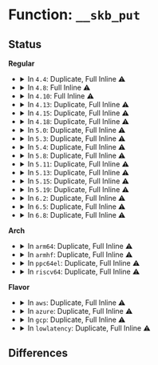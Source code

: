 # Function: <code>__skb_put</code>

## Status
<b>Regular</b>
<ul>
<li>
<details>
<summary>In <code>4.4</code>: Duplicate, Full Inline ⚠️</summary>

**Collision:** Static Duplication

**Inline:** Full

**Transformation:** False

**Instances:**

```
In net/core/skbuff.c (ffffffff8170acaf)
Location: include/linux/skbuff.h:1805
Inline: True
Inline callers:
  - net/core/skbuff.c:skb_segment
```
```
In net/netlink/af_netlink.c (ffffffff8174e967)
Location: include/linux/skbuff.h:1805
Inline: True
Inline callers:
  - net/netlink/af_netlink.c:netlink_sendmsg
```
</details>
</li>
<li>
<details>
<summary>In <code>4.8</code>: Full Inline ⚠️</summary>

**Collision:** Unique Static

**Inline:** Full

**Transformation:** False

**Instances:**

```
In net/core/skbuff.c (ffffffff817729e3)
Location: include/linux/skbuff.h:1906
Inline: True
Inline callers:
  - net/core/skbuff.c:skb_segment
```
</details>
</li>
<li>
<details>
<summary>In <code>4.10</code>: Full Inline ⚠️</summary>

**Collision:** Unique Static

**Inline:** Full

**Transformation:** False

**Instances:**

```
In net/core/skbuff.c (ffffffff8179fb7a)
Location: include/linux/skbuff.h:1921
Inline: True
Inline callers:
  - net/core/skbuff.c:skb_segment
```
</details>
</li>
<li>
<details>
<summary>In <code>4.13</code>: Duplicate, Full Inline ⚠️</summary>

**Collision:** Static Duplication

**Inline:** Full

**Transformation:** False

**Instances:**

```
In net/core/skbuff.c (ffffffff817bea6c)
Location: include/linux/skbuff.h:1914
Inline: True
Inline callers:
  - net/core/skbuff.c:skb_segment
```
```
In net/bpf/test_run.c (ffffffff8180c9a1)
Location: include/linux/skbuff.h:1914
Inline: True
Inline callers:
  - net/bpf/test_run.c:bpf_prog_test_run_skb
```
</details>
</li>
<li>
<details>
<summary>In <code>4.15</code>: Duplicate, Full Inline ⚠️</summary>

**Collision:** Static Duplication

**Inline:** Full

**Transformation:** False

**Instances:**

```
In kernel/bpf/cpumap.c (ffffffff811afbee)
Location: include/linux/skbuff.h:2001
Inline: True
Inline callers:
  - kernel/bpf/cpumap.c:cpu_map_build_skb
```
```
In net/core/skbuff.c (ffffffff8183835d)
Location: include/linux/skbuff.h:2001
Inline: True
Inline callers:
  - net/core/skbuff.c:skb_segment
```
```
In net/bpf/test_run.c (ffffffff8188b988)
Location: include/linux/skbuff.h:2001
Inline: True
Inline callers:
  - net/bpf/test_run.c:bpf_prog_test_run_skb
```
</details>
</li>
<li>
<details>
<summary>In <code>4.18</code>: Duplicate, Full Inline ⚠️</summary>

**Collision:** Static Duplication

**Inline:** Full

**Transformation:** False

**Instances:**

```
In kernel/bpf/cpumap.c (ffffffff811cabe1)
Location: include/linux/skbuff.h:2012
Inline: True
Inline callers:
  - kernel/bpf/cpumap.c:cpu_map_kthread_run
```
```
In net/core/skbuff.c (ffffffff8188288d)
Location: include/linux/skbuff.h:2012
Inline: True
Inline callers:
  - net/core/skbuff.c:skb_segment
```
```
In net/bpf/test_run.c (ffffffff818df3b3)
Location: include/linux/skbuff.h:2012
Inline: True
Inline callers:
  - net/bpf/test_run.c:bpf_prog_test_run_skb
```
</details>
</li>
<li>
<details>
<summary>In <code>5.0</code>: Duplicate, Full Inline ⚠️</summary>

**Collision:** Static Duplication

**Inline:** Full

**Transformation:** False

**Instances:**

```
In kernel/bpf/cpumap.c (ffffffff811de4db)
Location: include/linux/skbuff.h:2090
Inline: True
Inline callers:
  - kernel/bpf/cpumap.c:cpu_map_kthread_run
```
```
In net/core/skbuff.c (ffffffff818a3325)
Location: include/linux/skbuff.h:2090
Inline: True
Inline callers:
  - net/core/skbuff.c:skb_segment
```
```
In net/bpf/test_run.c (ffffffff8190bec8)
Location: include/linux/skbuff.h:2090
Inline: True
Inline callers:
  - net/bpf/test_run.c:bpf_prog_test_run_skb
```
</details>
</li>
<li>
<details>
<summary>In <code>5.3</code>: Duplicate, Full Inline ⚠️</summary>

**Collision:** Static Duplication

**Inline:** Full

**Transformation:** False

**Instances:**

```
In kernel/bpf/cpumap.c (ffffffff811f3d73)
Location: include/linux/skbuff.h:2178
Inline: True
Inline callers:
  - kernel/bpf/cpumap.c:cpu_map_kthread_run
```
```
In net/core/skbuff.c (ffffffff818ee101)
Location: include/linux/skbuff.h:2178
Inline: True
Inline callers:
  - net/core/skbuff.c:skb_segment
```
```
In net/bpf/test_run.c (ffffffff8196d692)
Location: include/linux/skbuff.h:2178
Inline: True
Inline callers:
  - net/bpf/test_run.c:bpf_prog_test_run_skb
```
</details>
</li>
<li>
<details>
<summary>In <code>5.4</code>: Duplicate, Full Inline ⚠️</summary>

**Collision:** Static Duplication

**Inline:** Full

**Transformation:** False

**Instances:**

```
In kernel/bpf/cpumap.c (ffffffff81200b13)
Location: include/linux/skbuff.h:2192
Inline: True
Inline callers:
  - kernel/bpf/cpumap.c:cpu_map_kthread_run
```
```
In net/core/skbuff.c (ffffffff819201f4)
Location: include/linux/skbuff.h:2192
Inline: True
Inline callers:
  - net/core/skbuff.c:skb_segment
```
```
In net/bpf/test_run.c (ffffffff819a4107)
Location: include/linux/skbuff.h:2192
Inline: True
Inline callers:
  - net/bpf/test_run.c:bpf_prog_test_run_skb
```
</details>
</li>
<li>
<details>
<summary>In <code>5.8</code>: Duplicate, Full Inline ⚠️</summary>

**Collision:** Static Duplication

**Inline:** Full

**Transformation:** False

**Instances:**

```
In kernel/bpf/cpumap.c (ffffffff81227d79)
Location: include/linux/skbuff.h:2215
Inline: True
```
```
In net/core/skbuff.c (ffffffff819f37d7)
Location: include/linux/skbuff.h:2215
Inline: True
Inline callers:
  - net/core/skbuff.c:skb_segment
```
```
In net/bpf/test_run.c (ffffffff81a7ec42)
Location: include/linux/skbuff.h:2215
Inline: True
Inline callers:
  - net/bpf/test_run.c:bpf_prog_test_run_skb
```
</details>
</li>
<li>
<details>
<summary>In <code>5.11</code>: Duplicate, Full Inline ⚠️</summary>

**Collision:** Static Duplication

**Inline:** Full

**Transformation:** False

**Instances:**

```
In kernel/bpf/cpumap.c (ffffffff8122ead9)
Location: include/linux/skbuff.h:2236
Inline: True
Inline callers:
  - kernel/bpf/cpumap.c:cpu_map_build_skb
```
```
In net/core/skbuff.c (ffffffff819f3801)
Location: include/linux/skbuff.h:2236
Inline: True
Inline callers:
  - net/core/skbuff.c:skb_segment
```
```
In net/bpf/test_run.c (ffffffff81a88583)
Location: include/linux/skbuff.h:2236
Inline: True
Inline callers:
  - net/bpf/test_run.c:bpf_prog_test_run_skb
```
</details>
</li>
<li>
<details>
<summary>In <code>5.13</code>: Duplicate, Full Inline ⚠️</summary>

**Collision:** Static Duplication

**Inline:** Full

**Transformation:** False

**Instances:**

```
In net/core/skbuff.c (ffffffff819d9a21)
Location: include/linux/skbuff.h:2252
Inline: True
Inline callers:
  - net/core/skbuff.c:skb_segment
```
```
In net/core/xdp.c (ffffffff81a1f94e)
Location: include/linux/skbuff.h:2252
Inline: True
Inline callers:
  - net/core/xdp.c:__xdp_build_skb_from_frame
```
```
In net/bpf/test_run.c (ffffffff81a717e3)
Location: include/linux/skbuff.h:2252
Inline: True
Inline callers:
  - net/bpf/test_run.c:bpf_prog_test_run_skb
```
</details>
</li>
<li>
<details>
<summary>In <code>5.15</code>: Duplicate, Full Inline ⚠️</summary>

**Collision:** Static Duplication

**Inline:** Full

**Transformation:** False

**Instances:**

```
In net/core/skbuff.c (ffffffff81a899dc)
Location: include/linux/skbuff.h:2281
Inline: True
Inline callers:
  - net/core/skbuff.c:skb_segment
```
```
In net/core/xdp.c (ffffffff81ad390e)
Location: include/linux/skbuff.h:2281
Inline: True
Inline callers:
  - net/core/xdp.c:__xdp_build_skb_from_frame
```
```
In net/bpf/test_run.c (ffffffff81b2af02)
Location: include/linux/skbuff.h:2281
Inline: True
Inline callers:
  - net/bpf/test_run.c:bpf_prog_test_run_skb
```
</details>
</li>
<li>
<details>
<summary>In <code>5.19</code>: Duplicate, Full Inline ⚠️</summary>

**Collision:** Static Duplication

**Inline:** Full

**Transformation:** False

**Instances:**

```
In net/core/skbuff.c (ffffffff81bfec6d)
Location: include/linux/skbuff.h:2640
Inline: True
Inline callers:
  - net/core/skbuff.c:skb_segment
```
```
In net/core/xdp.c (ffffffff81c512cc)
Location: include/linux/skbuff.h:2640
Inline: True
Inline callers:
  - net/core/xdp.c:__xdp_build_skb_from_frame
```
```
In net/bpf/test_run.c (ffffffff81cb510d)
Location: include/linux/skbuff.h:2640
Inline: True
Inline callers:
  - net/bpf/test_run.c:bpf_prog_test_run_skb
```
</details>
</li>
<li>
<details>
<summary>In <code>6.2</code>: Duplicate, Full Inline ⚠️</summary>

**Collision:** Static Duplication

**Inline:** Full

**Transformation:** False

**Instances:**

```
In net/core/skbuff.c (ffffffff81dad6ae)
Location: include/linux/skbuff.h:2537
Inline: True
Inline callers:
  - net/core/skbuff.c:skb_segment
```
```
In net/core/xdp.c (ffffffff81e06a70)
Location: include/linux/skbuff.h:2537
Inline: True
Inline callers:
  - net/core/xdp.c:__xdp_build_skb_from_frame
```
```
In net/netlink/af_netlink.c (ffffffff81e6c94e)
Location: include/linux/skbuff.h:2537
Inline: True
Inline callers:
  - net/netlink/af_netlink.c:netlink_ack
```
```
In net/bpf/test_run.c (ffffffff81e7366b)
Location: include/linux/skbuff.h:2537
Inline: True
Inline callers:
  - net/bpf/test_run.c:bpf_prog_test_run_skb
```
</details>
</li>
<li>
<details>
<summary>In <code>6.5</code>: Duplicate, Full Inline ⚠️</summary>

**Collision:** Static Duplication

**Inline:** Full

**Transformation:** False

**Instances:**

```
In drivers/net/virtio_net.c (ffffffff81c555ff)
Location: include/linux/skbuff.h:2580
Inline: True
Inline callers:
  - drivers/net/virtio_net.c:receive_mergeable_xdp
```
```
In net/core/skbuff.c (ffffffff81e1d5cf)
Location: include/linux/skbuff.h:2580
Inline: True
Inline callers:
  - net/core/skbuff.c:skb_segment
```
```
In net/core/xdp.c (ffffffff81e7838b)
Location: include/linux/skbuff.h:2580
Inline: True
Inline callers:
  - net/core/xdp.c:__xdp_build_skb_from_frame
```
```
In net/netlink/af_netlink.c (ffffffff81ec89ae)
Location: include/linux/skbuff.h:2580
Inline: True
Inline callers:
  - net/netlink/af_netlink.c:netlink_ack
```
```
In net/bpf/test_run.c (ffffffff81ed0b43)
Location: include/linux/skbuff.h:2580
Inline: True
Inline callers:
  - net/bpf/test_run.c:bpf_prog_test_run_nf
  - net/bpf/test_run.c:bpf_prog_test_run_skb
```
</details>
</li>
<li>
<details>
<summary>In <code>6.8</code>: Duplicate, Full Inline ⚠️</summary>

**Collision:** Static Duplication

**Inline:** Full

**Transformation:** False

**Instances:**

```
In drivers/net/virtio_net.c (ffffffff81d0bc9a)
Location: include/linux/skbuff.h:2587
Inline: True
Inline callers:
  - drivers/net/virtio_net.c:receive_mergeable_xdp
```
```
In net/core/skbuff.c (ffffffff81edacd3)
Location: include/linux/skbuff.h:2587
Inline: True
Inline callers:
  - net/core/skbuff.c:skb_segment
```
```
In net/core/xdp.c (ffffffff81f3834b)
Location: include/linux/skbuff.h:2587
Inline: True
Inline callers:
  - net/core/xdp.c:__xdp_build_skb_from_frame
```
```
In net/netlink/af_netlink.c (ffffffff81f8bc54)
Location: include/linux/skbuff.h:2587
Inline: True
Inline callers:
  - net/netlink/af_netlink.c:netlink_ack
```
```
In net/bpf/test_run.c (ffffffff81f944a3)
Location: include/linux/skbuff.h:2587
Inline: True
Inline callers:
  - net/bpf/test_run.c:bpf_prog_test_run_nf
  - net/bpf/test_run.c:bpf_prog_test_run_skb
```
</details>
</li>
</ul>
<b>Arch</b>
<ul>
<li>
<details>
<summary>In <code>arm64</code>: Duplicate, Full Inline ⚠️</summary>

**Collision:** Static Duplication

**Inline:** Full

**Transformation:** False

**Instances:**

```
In kernel/bpf/cpumap.c (ffff8000102881fc)
Location: include/linux/skbuff.h:2192
Inline: True
Inline callers:
  - kernel/bpf/cpumap.c:cpu_map_kthread_run
```
```
In net/core/skbuff.c (ffff800010bbab24)
Location: include/linux/skbuff.h:2192
Inline: True
Inline callers:
  - net/core/skbuff.c:skb_segment
```
```
In net/bpf/test_run.c (ffff800010c53560)
Location: include/linux/skbuff.h:2192
Inline: True
Inline callers:
  - net/bpf/test_run.c:bpf_prog_test_run_skb
```
</details>
</li>
<li>
<details>
<summary>In <code>armhf</code>: Duplicate, Full Inline ⚠️</summary>

**Collision:** Static Duplication

**Inline:** Full

**Transformation:** False

**Instances:**

```
In kernel/bpf/cpumap.c (c04b84d0)
Location: include/linux/skbuff.h:2192
Inline: True
Inline callers:
  - kernel/bpf/cpumap.c:cpu_map_kthread_run
```
```
In net/core/skbuff.c (c0cd743c)
Location: include/linux/skbuff.h:2192
Inline: True
Inline callers:
  - net/core/skbuff.c:skb_segment
```
```
In net/bpf/test_run.c (c0d62e84)
Location: include/linux/skbuff.h:2192
Inline: True
Inline callers:
  - net/bpf/test_run.c:bpf_prog_test_run_skb
```
</details>
</li>
<li>
<details>
<summary>In <code>ppc64el</code>: Duplicate, Full Inline ⚠️</summary>

**Collision:** Static Duplication

**Inline:** Full

**Transformation:** False

**Instances:**

```
In kernel/bpf/cpumap.c (c00000000033389c)
Location: include/linux/skbuff.h:2192
Inline: True
Inline callers:
  - kernel/bpf/cpumap.c:cpu_map_kthread_run
```
```
In net/core/skbuff.c (c000000000c9385c)
Location: include/linux/skbuff.h:2192
Inline: True
Inline callers:
  - net/core/skbuff.c:skb_segment
```
```
In net/bpf/test_run.c (c000000000d52c0c)
Location: include/linux/skbuff.h:2192
Inline: True
Inline callers:
  - net/bpf/test_run.c:bpf_prog_test_run_skb
```
</details>
</li>
<li>
<details>
<summary>In <code>riscv64</code>: Duplicate, Full Inline ⚠️</summary>

**Collision:** Static Duplication

**Inline:** Full

**Transformation:** False

**Instances:**

```
In kernel/bpf/cpumap.c (ffffffe0001bceac)
Location: include/linux/skbuff.h:2192
Inline: True
Inline callers:
  - kernel/bpf/cpumap.c:cpu_map_kthread_run
```
```
In net/core/skbuff.c (ffffffe000749d12)
Location: include/linux/skbuff.h:2192
Inline: True
Inline callers:
  - net/core/skbuff.c:skb_segment
```
```
In net/bpf/test_run.c (ffffffe0007bde22)
Location: include/linux/skbuff.h:2192
Inline: True
Inline callers:
  - net/bpf/test_run.c:bpf_prog_test_run_skb
```
</details>
</li>
</ul>
<b>Flavor</b>
<ul>
<li>
<details>
<summary>In <code>aws</code>: Duplicate, Full Inline ⚠️</summary>

**Collision:** Static Duplication

**Inline:** Full

**Transformation:** False

**Instances:**

```
In kernel/bpf/cpumap.c (ffffffff811f9133)
Location: include/linux/skbuff.h:2192
Inline: True
Inline callers:
  - kernel/bpf/cpumap.c:cpu_map_kthread_run
```
```
In net/core/skbuff.c (ffffffff818c01f4)
Location: include/linux/skbuff.h:2192
Inline: True
Inline callers:
  - net/core/skbuff.c:skb_segment
```
```
In net/bpf/test_run.c (ffffffff81943f77)
Location: include/linux/skbuff.h:2192
Inline: True
Inline callers:
  - net/bpf/test_run.c:bpf_prog_test_run_skb
```
</details>
</li>
<li>
<details>
<summary>In <code>azure</code>: Duplicate, Full Inline ⚠️</summary>

**Collision:** Static Duplication

**Inline:** Full

**Transformation:** False

**Instances:**

```
In kernel/bpf/cpumap.c (ffffffff811ebe83)
Location: include/linux/skbuff.h:2192
Inline: True
Inline callers:
  - kernel/bpf/cpumap.c:cpu_map_kthread_run
```
```
In net/core/skbuff.c (ffffffff8187a134)
Location: include/linux/skbuff.h:2192
Inline: True
Inline callers:
  - net/core/skbuff.c:skb_segment
```
```
In net/bpf/test_run.c (ffffffff818fda67)
Location: include/linux/skbuff.h:2192
Inline: True
Inline callers:
  - net/bpf/test_run.c:bpf_prog_test_run_skb
```
</details>
</li>
<li>
<details>
<summary>In <code>gcp</code>: Duplicate, Full Inline ⚠️</summary>

**Collision:** Static Duplication

**Inline:** Full

**Transformation:** False

**Instances:**

```
In kernel/bpf/cpumap.c (ffffffff811f6f03)
Location: include/linux/skbuff.h:2192
Inline: True
Inline callers:
  - kernel/bpf/cpumap.c:cpu_map_kthread_run
```
```
In net/core/skbuff.c (ffffffff819111f4)
Location: include/linux/skbuff.h:2192
Inline: True
Inline callers:
  - net/core/skbuff.c:skb_segment
```
```
In net/bpf/test_run.c (ffffffff81995107)
Location: include/linux/skbuff.h:2192
Inline: True
Inline callers:
  - net/bpf/test_run.c:bpf_prog_test_run_skb
```
</details>
</li>
<li>
<details>
<summary>In <code>lowlatency</code>: Duplicate, Full Inline ⚠️</summary>

**Collision:** Static Duplication

**Inline:** Full

**Transformation:** False

**Instances:**

```
In kernel/bpf/cpumap.c (ffffffff812051ea)
Location: include/linux/skbuff.h:2192
Inline: True
Inline callers:
  - kernel/bpf/cpumap.c:cpu_map_kthread_run
```
```
In net/core/skbuff.c (ffffffff81932354)
Location: include/linux/skbuff.h:2192
Inline: True
Inline callers:
  - net/core/skbuff.c:skb_segment
```
```
In net/bpf/test_run.c (ffffffff819b7c87)
Location: include/linux/skbuff.h:2192
Inline: True
Inline callers:
  - net/bpf/test_run.c:bpf_prog_test_run_skb
```
</details>
</li>
</ul>

## Differences
